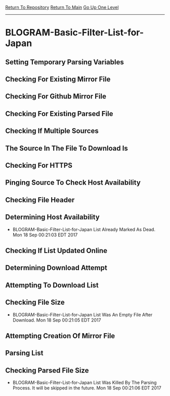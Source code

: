 [Return To Repository](https://github.com/deathbybandaid/piholeparser/)
[Return To Main](https://github.com/deathbybandaid/piholeparser/blob/master/RecentRunLogs/Mainlog.md)
[Go Up One Level](https://github.com/deathbybandaid/piholeparser/blob/master/RecentRunLogs/TopLevelScripts/30-Processing-Blacklists.md)
____________________________________
# BLOGRAM-Basic-Filter-List-for-Japan
## Setting Temporary Parsing Variables
## Checking For Existing Mirror File
## Checking For Github Mirror File
## Checking For Existing Parsed File
## Checking If Multiple Sources
## The Source In The File To Download Is
## Checking For HTTPS
## Pinging Source To Check Host Availability
## Checking File Header
## Determining Host Availability
* BLOGRAM-Basic-Filter-List-for-Japan List Already Marked As Dead. Mon 18 Sep 00:21:03 EDT 2017
## Checking If List Updated Online
## Determining Download Attempt
## Attempting To Download List
## Checking File Size
* BLOGRAM-Basic-Filter-List-for-Japan List Was An Empty File After Download. Mon 18 Sep 00:21:05 EDT 2017
## Attempting Creation Of Mirror File
## Parsing List
## Checking Parsed File Size
* BLOGRAM-Basic-Filter-List-for-Japan List Was Killed By The Parsing Process. It will be skipped in the future. Mon 18 Sep 00:21:06 EDT 2017
